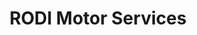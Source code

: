 ---
title: "RODI Motor Services"
url: /hostalnou-i-la-codosa/rodi-motor-services/
shop: reparación de automóviles
---